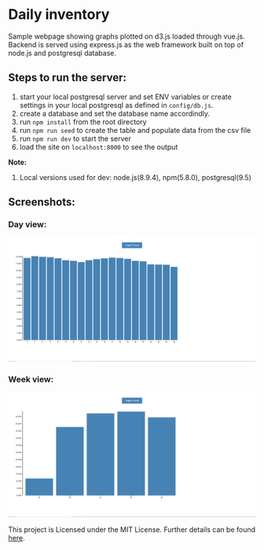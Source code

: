 # Daily inventory
Sample webpage showing graphs plotted on d3.js loaded through vue.js. Backend is served using express.js as the web framework built on top of node.js and postgresql database.

## Steps to run the server:

1. start your local postgresql server and set ENV variables or create settings in your local postgresql as defined in `config/db.js`. 
2. create a database and set the database name accordindly.
3. run `npm install` from the root directory
4. run `npm run seed` to create the table and populate data from the csv file
5. run `npm run dev` to start the server
6. load the site on `localhost:8000` to see the output

**Note:** 
1. Local versions used for dev: node.js(8.9.4), npm(5.8.0), postgresql(9.5)

## Screenshots:

### Day view:
![Date view](screenshots/date.png)

### Week view:
![Week view](screenshots/week.png)

This project is Licensed under the MIT License. Further details can be found [here](/LICENSE).
